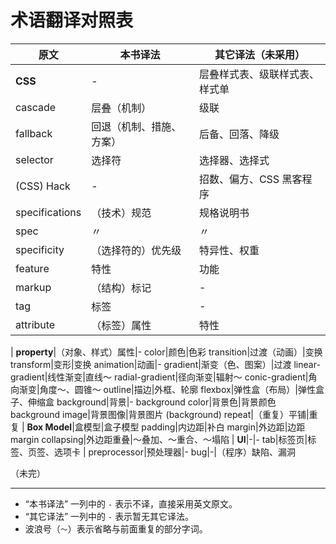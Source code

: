 # 术语翻译对照表

原文|本书译法|其它译法（未采用）
---|---|---
**CSS**|-|层叠样式表、级联样式表、样式单
cascade|层叠（机制）|级联
fallback|回退（机制、措施、方案）|后备、回落、降级
selector|选择符|选择器、选择式
(CSS) Hack|-|招数、偏方、CSS 黑客程序
specifications|（技术）规范|规格说明书
spec|〃|〃
specificity|（选择符的）优先级|特异性、权重
feature|特性|功能
markup|（结构）标记|-
tag|标签|-
attribute|（标签）属性|特性
|
**property**|（对象、样式）属性|-
color|颜色|色彩
transition|过渡（动画）|变换
transform|变形|变换
animation|动画|-
gradient|渐变（色、图案）|过渡
linear-gradient|线性渐变|直线～
radial-gradient|径向渐变|辐射～
conic-gradient|角向渐变|角度～、圆锥～
outline|描边|外框、轮廓
flexbox|弹性盒（布局）|弹性盒子、伸缩盒
background|背景|-
background color|背景色|背景颜色
background image|背景图像|背景图片
(background) repeat|（重复）平铺|重复
|
**Box Model**|盒模型|盒子模型
padding|内边距|补白
margin|外边距|边距
margin collapsing|外边距重叠|～叠加、～重合、～塌陷
|
**UI**|-|-
tab|标签页|标签、页签、选项卡
|
preprocessor|预处理器|-
bug|-|（程序）缺陷、漏洞

（未完）

***

* “本书译法” 一列中的 `-` 表示不译，直接采用英文原文。
* “其它译法” 一列中的 `-` 表示暂无其它译法。
* 波浪号（`～`）表示省略与前面重复的部分字词。
